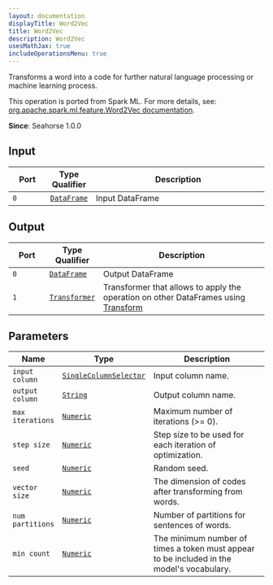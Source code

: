 ```yaml
---
layout: documentation
displayTitle: Word2Vec
title: Word2Vec
description: Word2Vec
usesMathJax: true
includeOperationsMenu: true
---
```

Transforms a word into a code for further natural language processing or machine learning process.

This operation is ported from Spark ML. For more details, see: <a target="_blank" href="http://spark.apache.org/docs/1.6.0/api/scala/index.html#org.apache.spark.ml.feature.Word2Vec">org.apache.spark.ml.feature.Word2Vec documentation</a>.

**Since**: Seahorse 1.0.0

## Input


<table>
<thead>
<tr>
<th style="width:15%">Port</th>
<th style="width:15%">Type Qualifier</th>
<th style="width:70%">Description</th>
</tr>
</thead>
<tbody>
    <tr><td><code>0</code></td><td><code><a href="../classes/dataframe.html">DataFrame</a></code></td><td>Input DataFrame</td></tr>
</tbody>
</table>


## Output


<table>
<thead>
<tr>
<th style="width:15%">Port</th>
<th style="width:15%">Type Qualifier</th>
<th style="width:70%">Description</th>
</tr>
</thead>
<tbody>
    <tr><td><code>0</code></td><td><code><a href="../classes/dataframe.html">DataFrame</a></code></td><td>Output DataFrame</td></tr><tr><td><code>1</code></td><td><code><a href="../classes/transformer.html">Transformer</a></code></td><td>Transformer that allows to apply the operation on other DataFrames using <a href="transform.html">Transform</a></td></tr>
</tbody>
</table>


## Parameters


<table class="table">
<thead>
<tr>
<th style="width:15%">Name</th>
<th style="width:15%">Type</th>
<th style="width:70%">Description</th>
</tr>
</thead>
<tbody>

<tr>
<td><code>input column</code></td>
<td><code><a href="../parameters.html#single_column_selector">SingleColumnSelector</a></code></td>
<td>Input column name.</td>
</tr>

<tr>
<td><code>output column</code></td>
<td><code><a href="../parameters.html#string">String</a></code></td>
<td>Output column name.</td>
</tr>

<tr>
<td><code>max iterations</code></td>
<td><code><a href="../parameters.html#numeric">Numeric</a></code></td>
<td>Maximum number of iterations (>= 0).</td>
</tr>

<tr>
<td><code>step size</code></td>
<td><code><a href="../parameters.html#numeric">Numeric</a></code></td>
<td>Step size to be used for each iteration of optimization.</td>
</tr>

<tr>
<td><code>seed</code></td>
<td><code><a href="../parameters.html#numeric">Numeric</a></code></td>
<td>Random seed.</td>
</tr>

<tr>
<td><code>vector size</code></td>
<td><code><a href="../parameters.html#numeric">Numeric</a></code></td>
<td>The dimension of codes after transforming from words.</td>
</tr>

<tr>
<td><code>num partitions</code></td>
<td><code><a href="../parameters.html#numeric">Numeric</a></code></td>
<td>Number of partitions for sentences of words.</td>
</tr>

<tr>
<td><code>min count</code></td>
<td><code><a href="../parameters.html#numeric">Numeric</a></code></td>
<td>The minimum number of times a token must appear to be included in the model's vocabulary.</td>
</tr>

</tbody>
</table>

